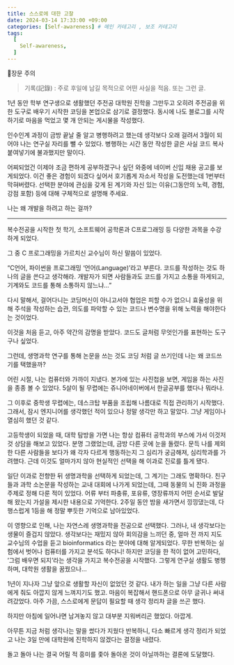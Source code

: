```yaml
---
title: 스스로에 대한 고찰
date: 2024-03-14 17:33:00 +09:00
categories: [Self-awareness] # 메인 카테고리 , 보조 카테고리
tags:
  [
    Self-awareness,
  ]
---
```


🤞장문 주의

>기록(記錄) : 주로 후일에 남길 목적으로 어떤 사실을 적음. 또는 그런 글.

1년 동안 학부 연구생으로 생활했던 주전공 대학원 진학을 그만두고 오히려 주전공을 위한 도구로 배우기 시작한 코딩을 본업으로 삼기로 결정했다. 동시에 나도 블로그를 시작하기로 마음을 먹었고 몇 개 안되는 게시물을 작성했다.

인수인계 과정이 금방 끝날 줄 알고 병행하려고 했는데 생각보다 오래 걸려서 3월이 되어야 나는 연구실 자리를 뺄 수 있었다. 병행하는 시간 동안 작성한 글은 사실 코드 복사 붙여넣기에 불과했지만 말이다.

어찌되었건 이제야 조금 편하게 공부하겠구나 싶던 와중에 네이버 신입 채용 공고를 보게되었다. 이건 좋은 경험이 되겠다 싶어서 호기롭게 자소서 작성을 도전했는데 1번부터 막혀버렸다.
선택한 분야에 관심을 갖게 된 계기와 자신 있는 이유(그동안의 노력, 경험, 강점 포함) 등에 대해 구체적으로 설명해 주세요.

나는 왜 개발을 하려고 하는 걸까?

---

복수전공을 시작한 첫 학기, 소프트웨어 공학론과 C프로그래밍 등 다양한 과목을 수강하게 되었다.

그 중 C 프로그래밍을 가르치신 교수님이 하신 말씀이 있었다.

“C언어, 파이썬을 프로그래밍 ‘언어(Language)’라고 부른다. 코드를 작성하는 것도 하나의 글을 쓴다고 생각해라. 개발자가 되면 사람들과도 코드를 가지고 소통을 하게되고, 기계와도 코드를 통해 소통하지 않느냐…”

다시 말해서, 걸어다니는 코딩머신이 아니고서야 협업은 피할 수가 없으니 효율성을 위해 주석을 작성하는 습관, 의도를 파악할 수 있는 코드나 변수명을 위해 노력을 해야한다는 것이었다.

이것을 처음 듣고, 아주 약간의 감명을 받았다.
코드도 글처럼 무엇인가를 표현하는 도구구나 싶었다.

그런데, 생명과학 연구를 통해 논문을 쓰는 것도 코딩 처럼 글 쓰기인데 나는 왜 코드쓰기를 택했을까?

어린 시절, 나는 컴퓨터와 가까이 지냈다.
본가에 있는 사진첩을 보면, 게임을 하는 사진을 종종 볼 수 있었다.
5살이 될 무렵에는 쥬니어네이버에서 한글공부를 했다나 뭐라나.

그 이후로 중학생 무렵에는, 데스크탑 부품을 조립해 나름대로 직접 관리하기 시작했다. 그래서, 잠시 엔지니어를 생각했던 적이 있으나 정말 생각만 하고 말았다. 그냥 게임이나 열심히 했던 것 같다.

고등학생이 되었을 때, 대학 탐방을 가면 나는 항상 컴퓨터 공학과의 부스에 가서 이것저것 상담을 해보고 있었다. 분명 그랬었는데, 금방 다른 곳에 눈을 돌렸다.
문득 나를 제외한 다른 사람들을 보다가 왜 각자 다르게 행동하는지 그 심리가 궁금해져, 심리학과를 가려했다. 근데 이것도 얼마가지 않아 현실적인 선택을 해 이과로 진로를 틀게 됐다.

일단 이과로 전향한 뒤 생명과학을 선택하게 되었는데, 그 계기는 그래도 명확하다. 친구들과 과학 소논문을 작성하는 교내 대회에 나가게 되었는데, 그때 동물의 뇌 진화 과정을 주제로 정해 다룬 적이 있었다. 어류 부터 파충류, 포유류, 영장류까지 어떤 순서로 발달해 왔는지 가설을 제시한 내용으로 기억한다. 2주일 동안 밤을 새가면서 낑낑댔는데, 다행스럽게 1등을 해 정말 뿌듯한 기억으로 남아있었다.

이 영향으로 인해, 나는 자연스레 생명과학을 전공으로 선택했다. 그러나, 내 생각보다는 생물이 즐겁지 않았다. 생각보다는 재밌지 않아 회의감을 느끼던 중, 얼마 전 까지 지도 교수님의 수업을 듣고 bioinformatics 라는 분야에 대해 알게되었다. 무한 반복하는 실험에서 벗어나 컴퓨터를 가지고 분석도 하다니! 하지만 코딩을 한 적이 없어 고민하다, ‘그럼 배우면 되지’라는 생각을 가지고 복수전공을 시작했다. 그렇게 연구실 생활도 병행하며, 대학원 생활을 꿈꿨으나…

1년이 지나자 그냥 앞으로 생활할 자신이 없었던 것 같다.
내가 하는 일을 그냥 다른 사람에게 줘도 아깝지 않게 느껴지기도 했고.
마음이 복잡해서 핸드폰으로 아무 글귀나 써내려갔었다.
아주 가끔, 스스로에게 문답이 필요할 때 생각 정리차 글을 쓰곤 했다.

하지만 아침에 일어나면 남겨놓지 않고 대부분 지워버리곤 했었다. 아깝게.

아무튼 지금 처럼 생각나는 말을 썼다가 지웠다 반복하니, 다소 빠르게 생각 정리가 되었고 나는 3일 만에 대학원에 진학하지 않겠다는 결정을 내렸다.

돌고 돌아 나는 결국 어릴 적 흥미를 좇아 돌아온 것이 아닐까하는 결론에 도달했다.
